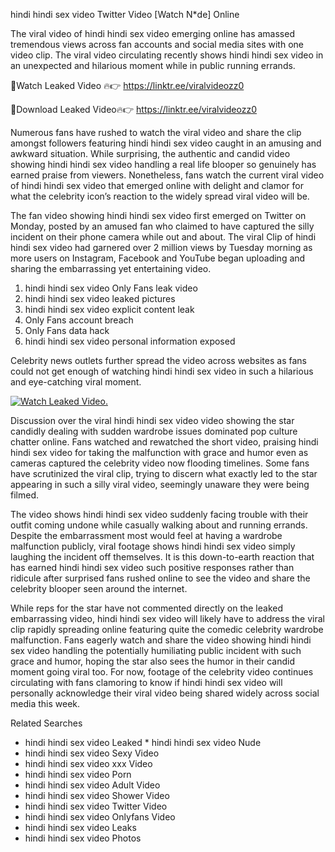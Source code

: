 ﻿hindi hindi sex video Twitter Video [Watch N*de] Online

The viral video of ﻿hindi hindi sex video emerging online has amassed tremendous views across fan accounts and social media sites with one video clip. The viral video circulating recently shows ﻿hindi hindi sex video in an unexpected and hilarious moment while in public running errands. 

🔴Watch Leaked Video 🔥👉  https://linktr.ee/viralvideozz0 

🔴Download Leaked Video🔥👉  https://linktr.ee/viralvideozz0 

Numerous fans have rushed to watch the viral video and share the clip amongst followers featuring ﻿hindi hindi sex video caught in an amusing and awkward situation. While surprising, the authentic and candid video showing ﻿hindi hindi sex video handling a real life blooper so genuinely has earned praise from viewers. Nonetheless, fans watch the current viral video of ﻿hindi hindi sex video that emerged online with delight and clamor for what the celebrity icon’s reaction to the widely spread viral video will be.

The fan video showing ﻿hindi hindi sex video first emerged on Twitter on Monday, posted by an amused fan who claimed to have captured the silly incident on their phone camera while out and about. The viral Clip of ﻿hindi hindi sex video had garnered over 2 million views by Tuesday morning as more users on Instagram, Facebook and YouTube began uploading and sharing the embarrassing yet entertaining video. 

1. ﻿hindi hindi sex video Only Fans leak video
2. ﻿hindi hindi sex video leaked pictures
3. ﻿hindi hindi sex video explicit content leak
4. Only Fans account breach
5. Only Fans data hack
6. ﻿hindi hindi sex video personal information exposed

Celebrity news outlets further spread the video across websites as fans could not get enough of watching ﻿hindi hindi sex video in such a hilarious and eye-catching viral moment. 

[![Watch Leaked Video.](https://miro.medium.com/v2/resize:fit:828/format:webp/1*cilzJN44JGOrTw9NJCrNHA.gif "Watch Leaked Video")](https://linktr.ee/viralvideozz0)

Discussion over the viral ﻿hindi hindi sex video video showing the star candidly dealing with sudden wardrobe issues dominated pop culture chatter online. Fans watched and rewatched the short video, praising ﻿hindi hindi sex video for taking the malfunction with grace and humor even as cameras captured the celebrity video now flooding timelines. Some fans have scrutinized the viral clip, trying to discern what exactly led to the star appearing in such a silly viral video, seemingly unaware they were being filmed.

The video shows ﻿hindi hindi sex video suddenly facing trouble with their outfit coming undone while casually walking about and running errands. Despite the embarrassment most would feel at having a wardrobe malfunction publicly, viral footage shows ﻿hindi hindi sex video simply laughing the incident off themselves. It is this down-to-earth reaction that has earned ﻿hindi hindi sex video such positive responses rather than ridicule after surprised fans rushed online to see the video and share the celebrity blooper seen around the internet.  

While reps for the star have not commented directly on the leaked embarrassing video, ﻿hindi hindi sex video will likely have to address the viral clip rapidly spreading online featuring quite the comedic celebrity wardrobe malfunction. Fans eagerly watch and share the video showing ﻿hindi hindi sex video handling the potentially humiliating public incident with such grace and humor, hoping the star also sees the humor in their candid moment going viral too. For now, footage of the celebrity video continues circulating with fans clamoring to know if ﻿hindi hindi sex video will personally acknowledge their viral video being shared widely across social media this week.

Related Searches
* ﻿hindi hindi sex video Leaked
﻿* hindi hindi sex video Nude
* ﻿hindi hindi sex video Sexy Video
* ﻿hindi hindi sex video xxx Video
* ﻿hindi hindi sex video Porn
* ﻿hindi hindi sex video Adult Video
* ﻿hindi hindi sex video Shower Video
* ﻿hindi hindi sex video Twitter Video
* ﻿hindi hindi sex video Onlyfans Video
* ﻿hindi hindi sex video Leaks
* ﻿hindi hindi sex video Photos